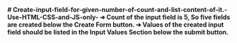 <b>
# Create-input-field-for-given-number-of-count-and-list-content-of-it.-Use-HTML-CSS-and-JS-only-
</b>
<b>
➔ Count of the input field is 5, So five fields are created below the Create Form button.
</b>
<b>
➔ Values of the created input field should be listed in the Input Values Section below the submit button.
</b>
